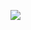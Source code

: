 [![](https://github-readme-stats.vercel.app/api?username=swharden&count_private=true&hide=contribs,stars)](https://github.com/swharden)
